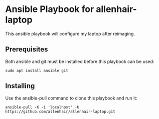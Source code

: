 # Ansible Playbook for allenhair-laptop

This ansible playbook will configure my laptop after reimaging.

## Prerequisites

Both ansible and git must be installed before this playbook can be used:

    sudo apt install ansible git

## Installing

Use the ansible-pull command to clone this playbook and run it:

    ansible-pull -K -i 'localhost' -U https://github.com/allenhair/allenhair-laptop.git

